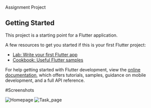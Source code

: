 Assignment Project

## Getting Started

This project is a starting point for a Flutter application.

A few resources to get you started if this is your first Flutter project:

- [Lab: Write your first Flutter app](https://docs.flutter.dev/get-started/codelab)
- [Cookbook: Useful Flutter samples](https://docs.flutter.dev/cookbook)

For help getting started with Flutter development, view the
[online documentation](https://docs.flutter.dev/), which offers tutorials,
samples, guidance on mobile development, and a full API reference.

#Screenshots

![Homepage](https://github.com/Taiseer517/TaskManagerPlanIT/assets/127662532/60cfe2f3-eff5-4af7-93bb-778326fbb484)
![Task_page](https://github.com/Taiseer517/TaskManagerPlanIT/assets/127662532/88fdb702-a062-4ce0-81b3-3784b975aca5)
